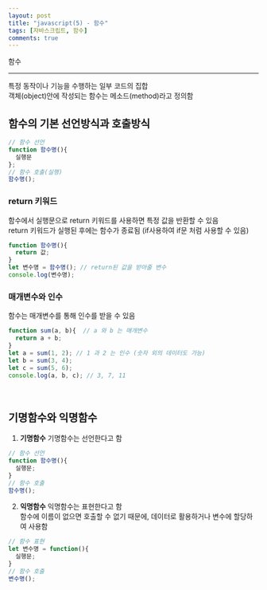 ```yaml
---
layout: post
title: "javascript(5) - 함수"
tags: [자바스크립트, 함수]
comments: true
---
```


함수

--- 

특정 동작이나 기능을 수행하는 일부 코드의 집합<br />
객체(object)안에 작성되는 함수는 메소드(method)라고 정의함
## **함수의 기본 선언방식과 호출방식**
```javascript
// 함수 선언
function 함수명(){
  실행문
};
// 함수 호출(실행)
함수명();
```

### return 키워드
함수에서 실행문으로 return 키워드를 사용하면 특정 값을 반환할 수 있음<br />
return 키워드가 실행된 후에는 함수가 종료됨 (if사용하여 if문 처럼 사용할 수 있음)
```javascript
function 함수명(){
  return 값;
}
let 변수명 = 함수명(); // return된 값을 받아줄 변수
console.log(변수명);
```

### 매개변수와 인수
함수는 매개변수를 통해 인수를 받을 수 있음
```javascript
function sum(a, b){  // a 와 b 는 매개변수
  return a + b;
}
let a = sum(1, 2); // 1 과 2 는 인수 (숫자 외의 데이터도 가능)
let b = sum(3, 4);
let c = sum(5, 6);
console.log(a, b, c); // 3, 7, 11
```
<br />

## **기명함수와 익명함수**
1. **기명함수**
기명함수는 선언한다고 함
```javascript
// 함수 선언
function 함수명(){
  실행문;
}
// 함수 호출
함수명();
```
2. **익명함수**
익명함수는 표현한다고 함<br />
함수에 이름이 없으면 호출할 수 없기 때문에, 데이터로 활용하거나 변수에 할당하여 사용함
```javascript
// 함수 표현
let 변수명 = function(){
  실행문;
}
// 함수 호출
변수명();
```
